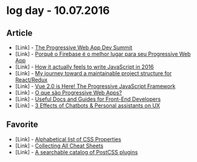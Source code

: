 # log day - 10.07.2016

## Article

- \[Link\] - [The Progressive Web App Dev Summit](https://medium.com/@adactio/the-progressive-web-app-dev-summit-cd7deed6dced#.dsaibjdh1)
- \[Link\] - [Porquê o Firebase é o melhor lugar para seu Progressive Web App](https://codigo.joselito.space/firebase-pwa-42dad338e363#.i54gcj55l)
- \[Link\] - [How it actually feels to write JavaScript in 2016](https://medium.com/@kitze/how-it-actually-feels-to-write-javascript-in-2016-46b5dda17bb5)
- \[Link\] - [My journey toward a maintainable project structure for React/Redux](https://hackernoon.com/my-journey-toward-a-maintainable-project-structure-for-react-redux-b05dfd999b5#.9ptnz4kpn)
- \[Link\] - [Vue 2.0 is Here! The Progressive JavaScript Framework](http://designmodo.com/vue-2/)
- \[Link\] - [O que são Progressive Web Apps?](https://medium.com/ux-user-experience-design-em-portugues/o-que-s%C3%A3o-progressive-web-apps-5881a846508d#.ffit8k3ee)
- \[Link\] - [Useful Docs and Guides for Front-End Developers](https://medium.com/web-development-zone/useful-docs-and-guides-for-front-end-developers-6a13fc395783#.3sc11zv1w)
- \[Link\] - [3 Effects of Chatbots & Personal assistants on UX](https://uxdesign.cc/impact-of-chatbots-personal-assistants-on-uxd-2072ab749b5#.vqzchcbzu)


## Favorite

- \[Link\] - [Alphabetical list of CSS Properties](http://ref.openweb.io/CSS/)
- \[Link\] - [Collecting All Cheat Sheets](http://overapi.com/)
- \[Link\] - [A searchable catalog of PostCSS plugins](http://postcss.parts/)
